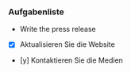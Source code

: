 ### Aufgabenliste

-  Write the press release
- [x] Aktualisieren Sie die Website
- [y] Kontaktieren Sie die Medien

